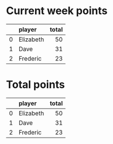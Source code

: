 # Current week points
|    | player    |   total |
|---:|:----------|--------:|
|  0 | Elizabeth |      50 |
|  1 | Dave      |      31 |
|  2 | Frederic  |      23 |
# Total points
|    | player    |   total |
|---:|:----------|--------:|
|  0 | Elizabeth |      50 |
|  1 | Dave      |      31 |
|  2 | Frederic  |      23 |